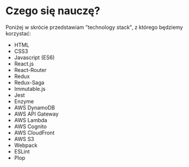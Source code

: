 # Czego się nauczę?

Poniżej w skrócie przedstawiam "technology stack", z którego będziemy korzystać:

* HTML
* CSS3
* Javascript \(ES6\)
* React.js
* React-Router
* Redux
* Redux-Saga
* Immutable.js
* Jest
* Enzyme
* AWS DynamoDB
* AWS API Gateway
* AWS Lambda
* AWS Cognito
* AWS CloudFront
* AWS S3
* Webpack
* ESLint
* Plop

